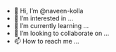 - 👋 Hi, I’m @naveen-kolla
- 👀 I’m interested in ...
- 🌱 I’m currently learning ...
- 💞️ I’m looking to collaborate on ...
- 📫 How to reach me ...

<!---
naveen-kolla/naveen-kolla is a ✨ special ✨ repository because its `README.md` (this file) appears on your GitHub profile.
You can click the Preview link to take a look at your changes.
--->
